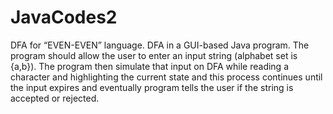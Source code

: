 # JavaCodes2

DFA for “EVEN-EVEN” language. 
DFA in a GUI-based Java program. 
The program should allow the user to enter an input string (alphabet set is {a,b}). 
The program then simulate that input on DFA while reading a character and highlighting the current state and 
this process continues until the input expires and eventually program tells the user if the string is accepted or rejected.

